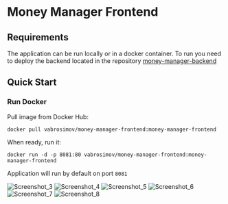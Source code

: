 # Money Manager Frontend

## Requirements
The application can be run locally or in a docker container. To run you need to deploy the backend located in the repository [money-manager-backend](https://github.com/VladimirAbrosimov/money-manager-backend)

## Quick Start

### Run Docker
Pull image from Docker Hub:
```
docker pull vabrosimov/money-manager-frontend:money-manager-frontend
```
When ready, run it:
```
docker run -d -p 8081:80 vabrosimov/money-manager-frontend:money-manager-frontend
```
Application will run by default on port `8081`

![Screenshot_3](https://user-images.githubusercontent.com/30374265/157990055-2b39559e-3f8c-4bd0-bfe0-9a35ee3aa7e8.png)
![Screenshot_4](https://user-images.githubusercontent.com/30374265/157990062-2df9085e-5846-4084-bf89-c7b1ce721800.png)
![Screenshot_5](https://user-images.githubusercontent.com/30374265/157990075-13d60529-57c4-4cbe-835c-5aed69b6823c.png)
![Screenshot_6](https://user-images.githubusercontent.com/30374265/157993986-c8052fd4-01a4-4668-8594-8980875ee80a.png)
![Screenshot_7](https://user-images.githubusercontent.com/30374265/157994010-1a8113e4-f683-43a6-96f6-7ed3354a8e3f.png)
![Screenshot_8](https://user-images.githubusercontent.com/30374265/158075793-1ebb266f-6267-4ae7-9265-7d6b16577c8b.png)
